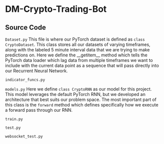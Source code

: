 # DM-Crypto-Trading-Bot

## Source Code

``Dataset.py``
This file is where our PyTorch dataset is defined as `class CryptoDataset`. This class stores all our datasets of varying timeframes, along with the labeled 5 minute interval data that we are trying to make predictions on. Here we define the \_\_getitem\_\_ method which tells the PyTorch data loader which lag data from multiple timeframes we want to include with the current data point as a sequence that will pass directly into our Recurrent Neural Network.

``indicator_funcs.py``

``models.py``
Here we define `class CryptoRNN` as our model for this project. This model leverages the default PyTorch RNN, but we developed an architecture that best suits our problem space. The most important part of this class is the `forward` method which defines specifically how we execute a forward pass through our RNN.

``train.py``

``test.py``

``websocket_test.py``
